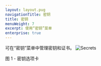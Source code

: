 ```yaml
---
layout: layout.pug
navigationTitle: 密钥
title: 密钥
menuWeight: 7
excerpt: 使用“密钥”菜单
enterprise: true
---
```


可在“密钥”菜单中管理密钥和证书。
![Secrets](/mesosphere/dcos/1.12/img/GUI-Secrets-Secrets_View_With_Secrets-1_12.png)

图 1 - 密钥选项卡
